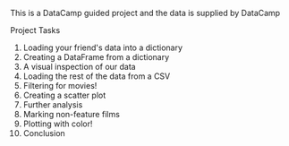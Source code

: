 This is a DataCamp guided project and the data is supplied by DataCamp

Project Tasks
1. Loading your friend's data into a dictionary
2. Creating a DataFrame from a dictionary
3. A visual inspection of our data
4. Loading the rest of the data from a CSV
5. Filtering for movies!
6. Creating a scatter plot
7. Further analysis
8. Marking non-feature films
9. Plotting with color!
10. Conclusion
